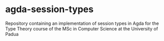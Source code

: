 # agda-session-types
Repository containing an implementation of session types in Agda for the Type Theory course of the MSc in Computer Science at the University of Padua
